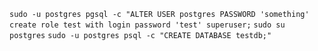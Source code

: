 `sudo -u postgres pgsql -c "ALTER USER postgres PASSWORD 'something'`
`create role test with login password 'test' superuser;`
`sudo su postgres`
`sudo -u postgres psql -c "CREATE DATABASE testdb;"`
